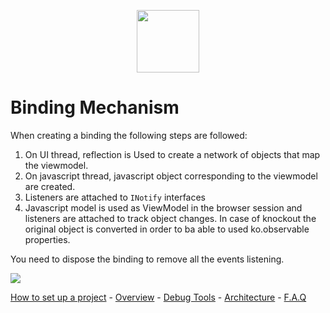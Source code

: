 <p align="center"><img <p align="center"><img width="100"src="../../Deploy/logo.png"></p>

# Binding Mechanism

When creating a binding the following steps are followed:

1. On UI thread, reflection is Used to create a network of objects that map the viewmodel.
2. On javascript thread, javascript object corresponding to the viewmodel are created.
3. Listeners are attached to `INotify` interfaces
4. Javascript model is used as ViewModel in the browser session and listeners are attached to track object changes. In case of knockout the original object is converted in order to ba able to used ko.observable properties.


You need to dispose the binding to remove all the events listening.

![](../images/MVVMCG.png)

[How to set up a project](./SetUp.md) - [Overview](./Overview.md) - [Debug Tools](./Debug.md) - [Architecture](./Architecture.md) - [F.A.Q](./FAQ.md)